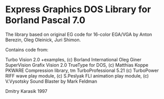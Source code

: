Express Graphics DOS Library for Borland Pascal 7.0
===================================================

The library based on original EG code for 16-color EGA/VGA by Anton Berezin,
Oleg Oleinick, Juri Shimon.

Contains code from:

Turbo Vision 2.0 +examples, (c) Borland International
Oleg Giner
SuperVision
Grafix Vision 2.0
TrueType for DOS, (c) Matthias Koppe
PKWARE Compression library, tm
TurboProfessional 5.21 (c) TurboPower
RIFF wave play module, (c) S.Peslyak
FLI animation play module, (c) V.Vysotsky
Sound Blaster by Mark Feldman

Dmitry Karasik 1997
